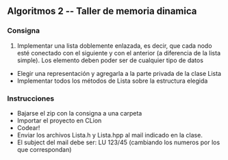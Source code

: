 ## Algoritmos 2 -- Taller de memoria dinamica

### Consigna

1) Implementar una lista doblemente enlazada, es decir, que cada nodo esté conectado con el siguiente y con el anterior (a diferencia de la lista simple). Los elemento deben poder ser de cualquier tipo de datos

* Elegir una representación y agregarla a la parte privada de la clase Lista
* Implementar todos los métodos de Lista sobre la estructura elegida

### Instrucciones

* Bajarse el zip con la consigna a una carpeta
* Importar el proyecto en CLion
* Codear!
* Enviar los archivos Lista.h y Lista.hpp al mail indicado en la clase.
* El subject del mail debe ser: LU 123/45 (cambiando los numeros por los que correspondan)
